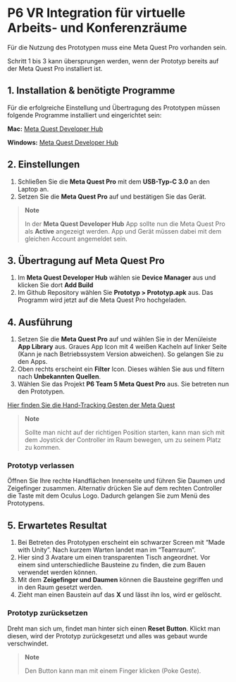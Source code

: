 # P6 VR Integration für virtuelle Arbeits- und Konferenzräume

Für die Nutzung des Prototypen muss eine Meta Quest Pro vorhanden sein.


Schritt 1 bis 3 kann übersprungen werden, wenn der Prototyp bereits auf der Meta Quest Pro installiert ist.



## 1. Installation & benötigte Programme

Für die erfolgreiche Einstellung und Übertragung des Prototypen müssen folgende Programme installiert und eingerichtet sein:

**Mac:** [Meta Quest Developer Hub](https://developer.oculus.com/downloads/package/oculus-developer-hub-mac)

**Windows:** [Meta Quest Developer Hub](https://developer.oculus.com/downloads/package/oculus-developer-hub-win)



## 2. Einstellungen

1. Schließen Sie die **Meta Quest Pro** mit dem **USB-Typ-C 3.0** an den Laptop an.
2. Setzen Sie die **Meta Quest Pro** auf und bestätigen Sie das Gerät.


> **Note**
> 
> In der **Meta Quest Developer Hub** App sollte nun die Meta Quest Pro als **Active** angezeigt werden. App und Gerät müssen dabei mit dem gleichen Account angemeldet sein.



## 3. Übertragung auf Meta Quest Pro

1. Im **Meta Quest Developer Hub** wählen sie **Device Manager** aus und klicken Sie dort **Add Build**
2. Im Github Repository wählen Sie **Prototyp > Prototyp.apk** aus. Das Programm wird jetzt auf die Meta Quest Pro hochgeladen.



## 4. Ausführung

1. Setzen Sie die **Meta Quest Pro** auf und wählen Sie in der Menüleiste **App Library** aus. Graues App Icon mit 4 weißen Kacheln auf linker Seite (Kann je nach Betriebssystem Version abweichen). So gelangen Sie zu den Apps.
2. Oben rechts erscheint ein **Filter** Icon. Dieses wählen Sie aus und filtern nach **Unbekannten Quellen**.
3. Wählen Sie das Projekt **P6 Team 5 Meta Quest Pro** aus. Sie betreten nun den Prototypen.


[Hier finden Sie die Hand-Tracking Gesten der Meta Quest](https://www.meta.com/de-de/help/quest/articles/headsets-and-accessories/controllers-and-hand-tracking/hand-tracking-quest-2/)


> **Note**
>
> Sollte man nicht auf der richtigen Position starten, kann man sich mit dem Joystick der Controller im Raum bewegen, um zu seinem Platz zu kommen.


### Prototyp verlassen
Öffnen Sie Ihre rechte Handflächen Innenseite und führen Sie Daumen und Zeigefinger zusammen. Alternativ drücken Sie auf dem rechten Controller die Taste mit dem Oculus Logo. Dadurch gelangen Sie zum Menü des Prototypens.



## 5. Erwartetes Resultat

1. Bei Betreten des Prototypen erscheint ein schwarzer Screen mit “Made with Unity”. Nach kurzem Warten landet man im “Teamraum”.
2. Hier sind 3 Avatare um einen transparenten Tisch angeordnet. Vor einem sind unterschiedliche Bausteine zu finden, die zum Bauen verwendet werden können.
3. Mit dem **Zeigefinger und Daumen** können die Bausteine gegriffen und in den Raum gesetzt werden.
4. Zieht man einen Baustein auf das **X** und lässt ihn los, wird er gelöscht.


### Prototyp zurücksetzen
Dreht man sich um, findet man hinter sich einen **Reset Button**. Klickt man diesen, wird der Prototyp zurückgesetzt und alles was gebaut wurde verschwindet.


> **Note**
> 
> Den Button kann man mit einem Finger klicken (Poke Geste).


